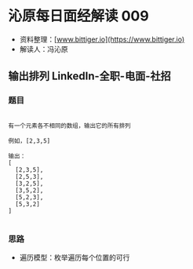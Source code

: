 # 沁原每日面经解读 009

- 资料整理：[www.bittiger.io](https://www.bittiger.io)
- 解读人：冯沁原

## 输出排列 LinkedIn-全职-电面-社招

### 题目



```

有一个元素各不相同的数组，输出它的所有排列

例如，[2,3,5]

输出：
[
  [2,3,5],
  [2,5,3],
  [3,2,5],
  [3,5,2],
  [5,2,3],
  [5,3,2]
]


```

### 思路

- 遍历模型：枚举遍历每个位置的可行
